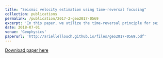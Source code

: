 ```yaml
---
title: "Seismic velocity estimation using time-reversal focusing"
collection: publications
permalink: /publication/2017-2-geo2017-0569
excerpt: 'In this paper, we utilize the time-reversal principle for seismic velocity estimation. Recorded data are back-propagated through various velocity models. When the model is correct, energy will be focused at the true source location and origin time. By illustrating the method on a direct source-receiver path example (cross-hole acquisition), smooth velocity models may be used for back-propagation.'
date: 2018-07-01
venue: 'Geophysics'
paperurl: 'http://ariellellouch.github.io/files/geo2017-0569.pdf'
---
```


[Download paper here](http://ariellellouch.github.io/files/geo2017-0569.pdf)


